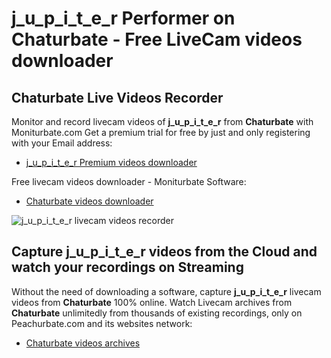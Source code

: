 # j_u_p_i_t_e_r Performer on Chaturbate - Free LiveCam videos downloader

## Chaturbate Live Videos Recorder

Monitor and record livecam videos of **j_u_p_i_t_e_r** from **Chaturbate** with Moniturbate.com
Get a premium trial for free by just and only registering with your Email address:
* [j_u_p_i_t_e_r Premium videos downloader](https://moniturbate.com/request-demo-licence-key.html)

Free livecam videos downloader - Moniturbate Software:
* [Chaturbate videos downloader](https://moniturbate.com/moniturbate-download-software.html)

![j_u_p_i_t_e_r livecam videos recorder](https://peachurnet.com/templates/moniturbate-software.png)


## Capture j_u_p_i_t_e_r videos from the Cloud and watch your recordings on Streaming

Without the need of downloading a software, capture **j_u_p_i_t_e_r** livecam videos from **Chaturbate** 100% online.
Watch Livecam archives from **Chaturbate** unlimitedly from thousands of existing recordings, only on Peachurbate.com and its websites network:
* [Chaturbate videos archives](https://peachurnet.com/)